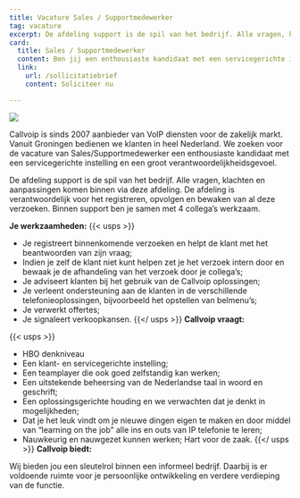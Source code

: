 ```yaml
---
title: Vacature Sales / Supportmedewerker
tag: vacature
excerpt: De afdeling support is de spil van het bedrijf. Alle vragen, klachten en aanpassingen komen binnen via deze afdeling. De afdeling is verantwoordelijk voor het registreren, opvolgen en bewaken van al deze verzoeken.
card:
  title: Sales / Supportmedewerker
  content: Ben jij een enthousiaste kandidaat met een servicegerichte instelling en een groot verantwoordelijkheidsgevoelzijn? Dan wij op zoek naar jou!
  link:
    url: /sollicitatiebrief
    content: Soliciteer nu

---
```

![](https://res.cloudinary.com/callvoip/image/upload/v1570901743/koffie_only_vqedsv.png)


Callvoip is sinds 2007 aanbieder van VoIP diensten voor de zakelijk markt. Vanuit Groningen bedienen we klanten in heel Nederland. 
We zoeken voor de vacature van Sales/Supportmedewerker een enthousiaste kandidaat met een servicegerichte instelling en een groot verantwoordelijkheidsgevoel.

De afdeling support is de spil van het bedrijf. Alle vragen, klachten en aanpassingen komen binnen via deze afdeling. 
De afdeling is verantwoordelijk voor het registreren, opvolgen en bewaken van al deze verzoeken. 
Binnen support ben je samen met 4 collega’s werkzaam.

**Je werkzaamheden:**
{{< usps >}} 
* Je registreert binnenkomende verzoeken en helpt de klant met het beantwoorden van zijn vraag;
* Indien je zelf de klant niet kunt helpen zet je het verzoek intern door en bewaak je de afhandeling van het verzoek door je collega’s;
* Je adviseert klanten bij het gebruik van de Callvoip oplossingen;
* Je verleent ondersteuning aan de klanten in de verschillende telefonieoplossingen, bijvoorbeeld het opstellen van belmenu’s;
* Je verwerkt offertes;
* Je signaleert verkoopkansen.
{{</ usps >}}
**Callvoip vraagt:**

{{< usps >}} 
* HBO denkniveau
* Een klant- en servicegerichte instelling;
* Een teamplayer die ook goed zelfstandig kan werken;
* Een uitstekende beheersing van de Nederlandse taal in woord en geschrift;
* Een oplossingsgerichte houding en we verwachten dat je denkt in mogelijkheden;
* Dat je het leuk vindt om je nieuwe dingen eigen te maken en door middel van “learning on the job” alle ins en outs van IP telefonie te leren;
* Nauwkeurig en nauwgezet kunnen werken; Hart voor de zaak.
{{</ usps >}}
**Callvoip biedt:**

Wij bieden jou een sleutelrol binnen een informeel bedrijf.
Daarbij is er voldoende ruimte voor je persoonlijke ontwikkeling en verdere verdieping van de functie.
